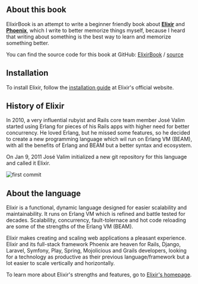 ## About this book

ElixirBook is an attempt to write a beginner friendly book about [**Elixir**](https://elixir-lang.org/) and [**Phoenix**](http://phoenixframework.org/), which I write to better memorize things myself, because I heard that writing about something is the best way to learn and memorize something better.

You can find the source code for this book at GitHub:
[ElixirBook](https://github.com/elixirbook) /
[source](https://github.com/elixirbook/source)


## Installation

To install Elixir, follow the [installation guide](https://elixir-lang.org/install.html) at Elixir's official website.


## History of Elixir

In 2010, a very influential rubyist and Rails core team member José Valim started using Erlang for pieces of his Rails apps with higher need for better concurrency. He loved Erlang, but he missed some features, so he decided to create a new programming language which wil run on Erlang VM (BEAM), with all the benefits of Erlang and BEAM but a better syntax and ecosystem.

On Jan 9, 2011 José Valim initialized a new git repository for this language and called it Elixir.

![first commit](https://i.imgur.com/nkQXv7p.png)


## About the language

Elixir is a functional, dynamic language designed for easier scalability and maintainability. It runs on Erlang VM which is refined and battle tested for decades. Scalability, concurrency, fault-tolernace and hot code reloading are some of the strengths of the Erlang VM (BEAM).

Elixir makes creating and scaling web applications a pleasant experience. Elixir and its full-stack framework Phoenix are heaven for Rails, Django, Laravel, Symfony, Play, Spring, Mojolicious and Grails developers, looking for a technology as productive as their previous language/framework but a lot easier to scale vertically and horizontally.

To learn more about Elixir's strengths and features, go to [Elixir's homepage](https://elixir-lang.org/).
